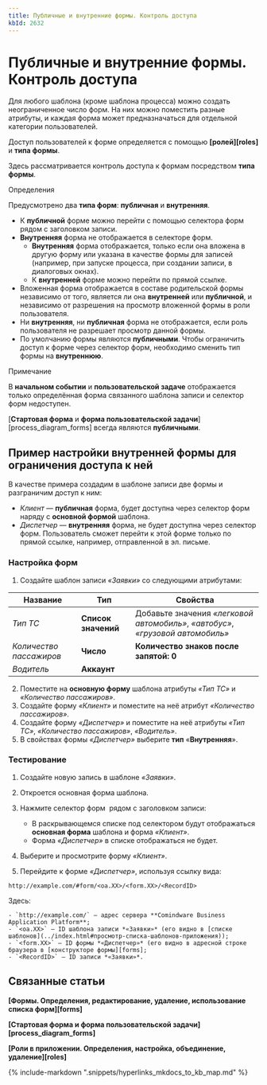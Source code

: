 ```yaml
---
title: Публичные и внутренние формы. Контроль доступа
kbId: 2632
---
```


# Публичные и внутренние формы. Контроль доступа

Для любого шаблона (кроме шаблона процесса) можно создать неограниченное число форм. На них можно поместить разные атрибуты, и каждая форма может предназначаться для отдельной категории пользователей.

Доступ пользователей к форме определяется с помощью **[ролей][roles]** и **типа формы**.

Здесь рассматривается контроль доступа к формам посредством **типа формы**.

Определения

Предусмотрено два **типа форм**: **публичная** и **внутренняя**.

- К **публичной** форме можно перейти с помощью селектора форм *‌* рядом с заголовком записи.
- **Внутренняя** форма не отображается в селекторе форм.
    - **Внутренняя** форма отображается, только если она вложена в другую форму или указана в качестве формы для записей (например, при запуске процесса, при создании записи, в диалоговых окнах).
    - К **внутренней** форме можно перейти по прямой ссылке.
- Вложенная форма отображается в составе родительской формы независимо от того, является ли она **внутренней** или **публичной**, и независимо от разрешения на просмотр вложенной формы в роли пользователя.
- Ни **внутренняя**, ни **публичная** форма не отображается, если роль пользователя не разрешает просмотр данной формы.
- По умолчанию формы являются **публичными**. Чтобы ограничить доступ к форме через селектор форм, необходимо сменить тип формы на **внутреннюю**.

Примечание

В **начальном событии** и **пользовательской задаче** отображается только определённая форма связанного шаблона записи и селектор форм недоступен.

[**Стартовая форма** и **форма пользовательской задачи**][process_diagram_forms] всегда являются **публичными**.

## Пример настройки внутренней формы для ограничения доступа к ней

В качестве примера создадим в шаблоне записи две формы и разграничим доступ к ним:

- *Клиент* — **публичная** форма, будет доступна через селектор форм *‌* наряду с **основной формой** шаблона.
- *Диспетчер* — **внутренняя** форма, не будет доступна через селектор форм. Пользователь сможет перейти к этой форме только по прямой ссылке, например, отправленной в эл. письме.

### Настройка форм

1. Создайте шаблон записи *«Заявки»* со следующими атрибутами:

| Название | Тип | Свойства |
| --- | --- | --- |
| *Тип ТС* | **Список значений** | Добавьте значения *«легковой автомобиль»*, *«автобус»*, *«грузовой автомобиль»* |
| *Количество пассажиров* | **Число** | **Количество знаков после запятой: 0** |
| *Водитель* | **Аккаунт** |  |
2. Поместите на **основную форму** шаблона атрибуты *«Тип ТС»* и *«Количество пассажиров»*.
3. Создайте форму *«Клиент»* и поместите на неё атрибут *«Количество пассажиров»*.
4. Создайте форму *«Диспетчер»* и поместите на неё атрибуты *«Тип ТС»*, *«Количество пассажиров»*, *«Водитель»*.
5. В свойствах формы *«Диспетчер»* выберите **тип** «**Внутренняя**».

### Тестирование

1. Создайте новую запись в шаблоне *«Заявки»*.
2. Откроется основная форма шаблона.
3. Нажмите селектор форм *‌* рядом с заголовком записи:

    - В раскрывающемся списке под селектором будут отображаться **основная форма** шаблона и форма *«Клиент»*.
    - Форма *«Диспетчер»* в списке отображаться не будет.
4. Выберите и просмотрите форму *«Клиент»*.
5. Перейдите к форме *«Диспетчер»*, используя ссылку вида:

```
http://example.com/#form/<oa.XX>/<form.XX>/<RecordID>
```

Здесь:

    - `http://example.com/` — адрес сервера **Comindware Business Application Platform**;
    - `<oa.XX>` — ID шаблона записи *«Заявки»* (его видно в [списке шаблонов](../index.html#просмотр-списка-шаблонов-приложения));
    - `<form.XX>` — ID формы *«Диспетчер»* (его видно в адресной строке браузера в [конструкторе формы][forms];
    - `<RecordID>` — ID записи *«Заявки»*.

## Связанные статьи

**[Формы. Определения, редактирование, удаление, использование списка форм][forms]**

**[Стартовая форма и форма пользовательской задачи][process_diagram_forms]**

**[Роли в приложении. Определения, настройка, объединение, удаление][roles]**

{% include-markdown ".snippets/hyperlinks_mkdocs_to_kb_map.md" %}
